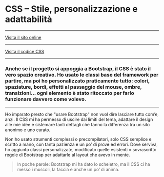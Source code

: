 # CSS – Stile, personalizzazione e adattabilità
---

[Visita il sito online](https://supermegaprove.altervista.org)

---

[Visita il codice CSS ](/codice/css)

---

### Anche se il progetto si appoggia a Bootstrap, il CSS è stato il vero spazio creativo. Ho usato le classi base del framework per partire, ma poi ho personalizzato praticamente tutto: colori, spaziature, bordi, effetti al passaggio del mouse, ombre, transizioni… ogni elemento è stato ritoccato per farlo funzionare davvero come volevo.

---

Ho imparato presto che "usare Bootstrap" non vuol dire lasciare tutto com’è, anzi.
Il CSS mi ha permesso di uscire dai limiti del tema, adattare il design alle mie idee e sistemare tanti dettagli che fanno la differenza tra un sito anonimo e uno curato.

Non ho usato strumenti complessi o precompilatori, solo CSS semplice e scritto a mano, con tanta pazienza e un po’ di prove ed errori.
Dove serviva, ho aggiunto classi personalizzate, modificato quelle esistenti o sovrascritto regole di Bootstrap per adattarle al layout che avevo in mente.

>In poche parole: Bootstrap mi ha dato lo scheletro, ma il CSS ci ha messo i muscoli, la faccia e anche un po’ di anima.

